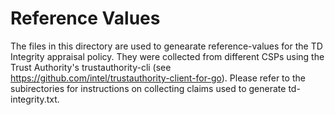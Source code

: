 # Reference Values
The files in this directory are used to genearate reference-values for the TD Integrity appraisal policy.  They were collected from different CSPs using the Trust Authority's trustauthority-cli (see https://github.com/intel/trustauthority-client-for-go).  Please refer to the subirectories for instructions on collecting claims used to generate td-integrity.txt.